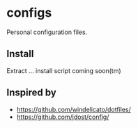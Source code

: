 configs
=======

Personal configuration files.

Install
-------

Extract ... install script coming soon(tm)

Inspired by
-----------
* https://github.com/windelicato/dotfiles/
* https://github.com/jdost/config/
